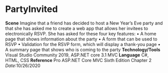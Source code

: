 # PartyInvited
**Scene**
  Imagine that a friend has decided to host a New Year’s Eve party and that she has asked me to create a web app that allows her invitees to electronically RSVP. She has asked for these four key features:
• A home page that shows information about the party
• A form that can be used to RSVP
• Validation for the RSVP form, which will display a thank-you page
• A summary page that shows who is coming to the party 
**Technology/Tools**
Visual Studio Community 2019, ASP.NET core 3.1 MVC
**Language**
C#, HTML, CSS
**Reference**
Pro ASP.NET Core MVC Sixth Edition Chapter 2
*Date*:10/26/2020